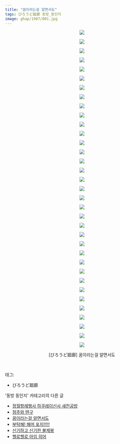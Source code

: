 ```yaml
---
title: "꿈이라는걸 알면서도"
tags: びろうど廻廊 동방_동인지
image: ghap/1987/001.jpg
---
```

<div class="article">
<p style="text-align: center; clear: none; float: none;"><img src="{{ site.nasurl }}/ghap/1987/001.jpg"/></p>
<p style="text-align: center; clear: none; float: none;"><img src="{{ site.nasurl }}/ghap/1987/002.jpg"/></p>
<p style="text-align: center; clear: none; float: none;"><img src="{{ site.nasurl }}/ghap/1987/003.jpg"/></p>
<p style="text-align: center; clear: none; float: none;"><img src="{{ site.nasurl }}/ghap/1987/004.jpg"/></p>
<p style="text-align: center; clear: none; float: none;"><img src="{{ site.nasurl }}/ghap/1987/005.jpg"/></p>
<p style="text-align: center; clear: none; float: none;"><img src="{{ site.nasurl }}/ghap/1987/006.jpg"/></p>
<p style="text-align: center; clear: none; float: none;"><img src="{{ site.nasurl }}/ghap/1987/007.jpg"/></p>
<p style="text-align: center; clear: none; float: none;"><img src="{{ site.nasurl }}/ghap/1987/008.jpg"/></p>
<p style="text-align: center; clear: none; float: none;"><img src="{{ site.nasurl }}/ghap/1987/009.jpg"/></p>
<p style="text-align: center; clear: none; float: none;"><img src="{{ site.nasurl }}/ghap/1987/010.jpg"/></p>
<p style="text-align: center; clear: none; float: none;"><img src="{{ site.nasurl }}/ghap/1987/011.jpg"/></p>
<p style="text-align: center; clear: none; float: none;"><img src="{{ site.nasurl }}/ghap/1987/012.jpg"/></p>
<p style="text-align: center; clear: none; float: none;"><img src="{{ site.nasurl }}/ghap/1987/013.jpg"/></p>
<p style="text-align: center; clear: none; float: none;"><img src="{{ site.nasurl }}/ghap/1987/014.jpg"/></p>
<p style="text-align: center; clear: none; float: none;"><img src="{{ site.nasurl }}/ghap/1987/015.jpg"/></p>
<p style="text-align: center; clear: none; float: none;"><img src="{{ site.nasurl }}/ghap/1987/016.jpg"/></p>
<p style="text-align: center; clear: none; float: none;"><img src="{{ site.nasurl }}/ghap/1987/017.jpg"/></p>
<p style="text-align: center; clear: none; float: none;"><img src="{{ site.nasurl }}/ghap/1987/018.jpg"/></p>
<p style="text-align: center; clear: none; float: none;"><img src="{{ site.nasurl }}/ghap/1987/019.jpg"/></p>
<p style="text-align: center; clear: none; float: none;"><img src="{{ site.nasurl }}/ghap/1987/020.jpg"/></p>
<p style="text-align: center; clear: none; float: none;"><img src="{{ site.nasurl }}/ghap/1987/021.jpg"/></p>
<p style="text-align: center; clear: none; float: none;"><img src="{{ site.nasurl }}/ghap/1987/022.jpg"/></p>
<p style="text-align: center; clear: none; float: none;"><img src="{{ site.nasurl }}/ghap/1987/023.jpg"/></p>
<p style="text-align: center; clear: none; float: none;"><img src="{{ site.nasurl }}/ghap/1987/024.jpg"/></p>
<p style="text-align: center; clear: none; float: none;"><img src="{{ site.nasurl }}/ghap/1987/025.jpg"/></p>
<p style="text-align: center; clear: none; float: none;"><img src="{{ site.nasurl }}/ghap/1987/026.jpg"/></p>
<p style="text-align: center; clear: none; float: none;"><img src="{{ site.nasurl }}/ghap/1987/027.jpg"/></p>
<p style="text-align: center; clear: none; float: none;"><img src="{{ site.nasurl }}/ghap/1987/028.jpg"/></p>
<p style="text-align: center; clear: none; float: none;"><img src="{{ site.nasurl }}/ghap/1987/029.jpg"/></p>
<p style="text-align: center; clear: none; float: none;"><img src="{{ site.nasurl }}/ghap/1987/030.jpg"/></p>
<p style="text-align: center; clear: none; float: none;"><img src="{{ site.nasurl }}/ghap/1987/031.jpg"/></p>
<p style="text-align: center; clear: none; float: none;"><img src="{{ site.nasurl }}/ghap/1987/032.jpg"/></p>
<p style="text-align: center; clear: none; float: none;"><img src="{{ site.nasurl }}/ghap/1987/033.jpg"/></p>
<p style="text-align: center; clear: none; float: none;"><img src="{{ site.nasurl }}/ghap/1987/034.jpg"/></p>
<p style="text-align: center; clear: none; float: none;"><img src="{{ site.nasurl }}/ghap/1987/035.jpg"/></p>
<p style="text-align: center; clear: none; float: none;">[びろうど廻廊] 꿈이라는걸 알면서도</p>
<p><br/></p>
</div><div class="tagTrail">
<p>태그: </p>
<ul>
<li>びろうど廻廊</li>
</ul>
</div><div class="another">
<p>'동방 동인지' 카테고리의 다른 글</p>
<ul>
<li><a href="/2016-09-04-ghap_1990">정월항례행사 하쿠레이신사 새전공방</a></li>
<li><a href="/2016-09-04-ghap_1989">점주와 텐구</a></li>
<li><a href="/2016-09-04-ghap_1987">꿈이라는걸 알면서도</a></li>
<li><a href="/2016-09-04-ghap_1986">부탁해! 해머 포지!!!!!</a></li>
<li><a href="/2016-09-04-ghap_1985">신기하고 신기한 불제봉</a></li>
<li><a href="/2016-09-04-ghap_1983">헬로헬로 아임 히어</a></li>
</ul>
</div><div class="cb_module cb_fluid">
<div class="cb_wrt cb_profile">
</div><!-- commentList close -->
</div>